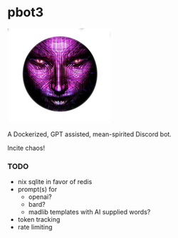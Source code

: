# pbot3

![](shodan_transparent.png)

A Dockerized, GPT assisted, mean-spirited Discord bot. 

Incite chaos!


### TODO

- nix sqlite in favor of redis
- prompt(s) for 
  - openai?
  - bard?
  - madlib templates with AI supplied words?
- token tracking
- rate limiting




